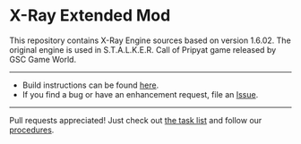 X-Ray Extended Mod
==========================

This repository contains X-Ray Engine sources based on version 1.6.02.
The original engine is used in S.T.A.L.K.E.R. Call of Pripyat game released by GSC Game World.

--------------------------

- Build instructions can be found [here](https://github.com/openxray/xray-16/blob/master/doc/howto/build.txt).
- If you find a bug or have an enhancement request, file an [Issue](https://github.com/openxray/xray-16/issues).

--------------------------

Pull requests appreciated! Just check out 
[the task list](https://github.com/openxray/xray-16/blob/master/doc/design/task_list.txt) 
and follow our [procedures](https://github.com/OpenXRay/xray-16/tree/master/doc/procedure).
